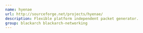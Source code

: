 ```yaml
---
name: hyenae
url: http://sourceforge.net/projects/hyenae/
description: Flexible platform independent packet generator.
group: blackarch blackarch-networking
---
```

